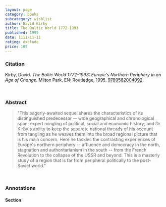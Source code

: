 ```yaml
---
layout: page
category: books
subcategory: wishlist
author: David Kirby
title: The Baltic World 1772-1993
published: 1995
date: 1111-11-11
rating: exclude
price: 105
---
```


### Citation

Kirby, David. *The Baltic World 1772-1993: Europe's Northern Periphery in an Age of Change.* Milton Park, EN: Routledge, 1995. [9780582004092](https://www.routledge.com/The-Baltic-World-1772-1993-Europes-Northern-Periphery-in-an-Age-of-Change/Kirby/p/book/9780582004092).

<br>

### Abstract

> "This eagerly-awaited sequel shares the characteristics of its distinguished predecessor -- wide geographical and chronological span; expert mingling of political, social and economic history; and Dr Kirby's ability to keep the separate national threads of his account from tangling as he weaves them into the broad regional picture that is his main concern. Here he tackles the contrasting experiences of Europe's northern periphery -- affluence and democracy in the north, stagnation and authoritarianism in the south -- from the French Revolution to the collapse of the USSR and beyond. This is a masterly study of a region that is far from peripheral politically to the post-Soviet world."

<br>

### Annotations

#### Section

<br>
